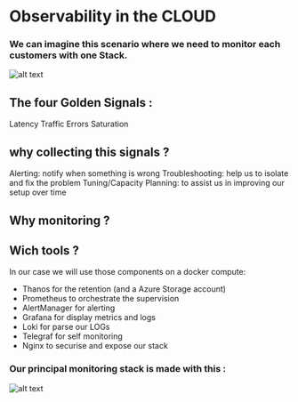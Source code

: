 # Observability in the CLOUD
### We can imagine this scenario where we need to monitor each customers with one Stack.
![alt text](https://ravindrajob.blob.core.windows.net/assets/customerScénario6.png)

## The four Golden Signals :
Latency
Traffic
Errors
Saturation

## why collecting this signals ?

Alerting: notify when something is wrong
Troubleshooting: help us to isolate and fix the problem
Tuning/Capacity Planning: to assist us in improving our setup over time

## Why monitoring ?
## Wich tools ?
In our case we will use those components on a docker compute:
- Thanos for the retention (and a Azure Storage account)
- Prometheus to orchestrate the supervision
- AlertManager for alerting
- Grafana for display metrics and logs
- Loki for parse our LOGs
- Telegraf for self monitoring
- Nginx to securise and expose our stack

### Our principal monitoring stack is made with this :
![alt text](https://ravindrajob.blob.core.windows.net/assets/Monitoring.png)


